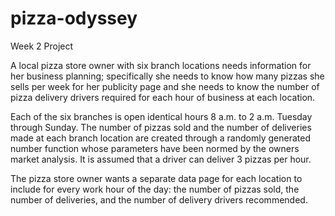 # pizza-odyssey
Week 2 Project

A local pizza store owner with six branch locations needs information for her
business planning; specifically she needs to know how many pizzas she sells per
week for her publicity page and she needs to know the number of pizza delivery
drivers required for each hour of business at each location.

Each of the six branches is open identical hours 8 a.m. to 2 a.m. Tuesday
through Sunday.  The number of pizzas sold and the number of deliveries made at
each branch location are created through a randomly generated number function
whose parameters have been normed by the owners market analysis.  It is assumed
that a driver can deliver 3 pizzas per hour.

The pizza store owner wants a separate data page for each location to include
for every work hour of the day: the number of pizzas sold, the number of
deliveries, and the number of delivery drivers recommended.

